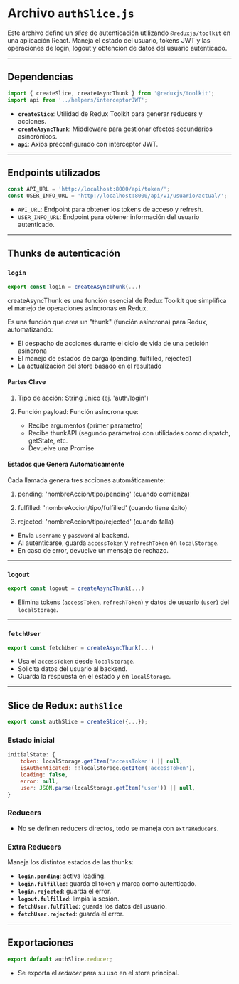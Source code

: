 
# Archivo `authSlice.js`

Este archivo define un *slice* de autenticación utilizando `@reduxjs/toolkit` en una aplicación React. Maneja el estado del usuario, tokens JWT y las operaciones de login, logout y obtención de datos del usuario autenticado.

---

## Dependencias

```js
import { createSlice, createAsyncThunk } from '@reduxjs/toolkit';
import api from '../helpers/interceptorJWT';
```

- **`createSlice`**: Utilidad de Redux Toolkit para generar reducers y acciones.
- **`createAsyncThunk`**: Middleware para gestionar efectos secundarios asincrónicos.
- **`api`**: Axios preconfigurado con interceptor JWT.

---

## Endpoints utilizados

```js
const API_URL = 'http://localhost:8000/api/token/';
const USER_INFO_URL = 'http://localhost:8000/api/v1/usuario/actual/';
```

- `API_URL`: Endpoint para obtener los tokens de acceso y refresh.
- `USER_INFO_URL`: Endpoint para obtener información del usuario autenticado.

---

## Thunks de autenticación

### `login`

```js
export const login = createAsyncThunk(...)
```
createAsyncThunk es una función esencial de Redux Toolkit que simplifica el manejo de operaciones asíncronas en Redux.

Es una función que crea un "thunk" (función asíncrona) para Redux, automatizando:

- El despacho de acciones durante el ciclo de vida de una petición asíncrona
- El manejo de estados de carga (pending, fulfilled, rejected)
- La actualización del store basado en el resultado

#### Partes Clave

1. Tipo de acción: String único (ej. 'auth/login')

2. Función payload: Función asíncrona que:

    - Recibe argumentos (primer parámetro)
    - Recibe thunkAPI (segundo parámetro) con utilidades como dispatch, getState, etc.
    - Devuelve una Promise

#### Estados que Genera Automáticamente

Cada llamada genera tres acciones automáticamente:

1. pending: 'nombreAccion/tipo/pending' (cuando comienza)

2. fulfilled: 'nombreAccion/tipo/fulfilled' (cuando tiene éxito)

3. rejected: 'nombreAccion/tipo/rejected' (cuando falla)

- Envia `username` y `password` al backend.
- Al autenticarse, guarda `accessToken` y `refreshToken` en `localStorage`.
- En caso de error, devuelve un mensaje de rechazo.

---

### `logout`

```js
export const logout = createAsyncThunk(...)
```

- Elimina tokens (`accessToken`, `refreshToken`) y datos de usuario (`user`) del `localStorage`.

---

### `fetchUser`

```js
export const fetchUser = createAsyncThunk(...)
```

- Usa el `accessToken` desde `localStorage`.
- Solicita datos del usuario al backend.
- Guarda la respuesta en el estado y en `localStorage`.

---

## Slice de Redux: `authSlice`

```js
export const authSlice = createSlice({...});
```

### Estado inicial

```js
initialState: {
    token: localStorage.getItem('accessToken') || null,
    isAuthenticated: !!localStorage.getItem('accessToken'),
    loading: false,
    error: null,
    user: JSON.parse(localStorage.getItem('user')) || null,
}
```

### Reducers

- No se definen reducers directos, todo se maneja con `extraReducers`.

### Extra Reducers

Maneja los distintos estados de las thunks:

- **`login.pending`**: activa loading.
- **`login.fulfilled`**: guarda el token y marca como autenticado.
- **`login.rejected`**: guarda el error.
- **`logout.fulfilled`**: limpia la sesión.
- **`fetchUser.fulfilled`**: guarda los datos del usuario.
- **`fetchUser.rejected`**: guarda el error.

---

## Exportaciones

```js
export default authSlice.reducer;
```

- Se exporta el *reducer* para su uso en el store principal.
